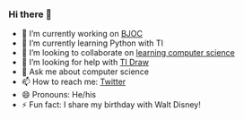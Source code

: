 ### Hi there 👋

- 🔭 I’m currently working on [BJOC](https://www.bjoc.nl)
- 🌱 I’m currently learning Python with TI
- 👯 I’m looking to collaborate on [learning computer science](https://www.ieni.org)
- 🤔 I’m looking for help with [TI Draw](https://ieni.org/nieuws/Mathe-Magische-Kunst/)
- 💬 Ask me about computer science
- 📫 How to reach me: [Twitter](https://www.twitter.com/moorlag)
- 😄 Pronouns: He/his
- ⚡ Fun fact: I share my birthday with Walt Disney!


